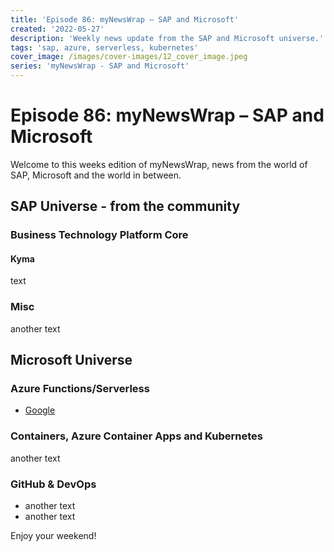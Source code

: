 ```yaml
---
title: 'Episode 86: myNewsWrap – SAP and Microsoft'
created: '2022-05-27'
description: 'Weekly news update from the SAP and Microsoft universe.'
tags: 'sap, azure, serverless, kubernetes'
cover_image: /images/cover-images/12_cover_image.jpeg
series: 'myNewsWrap - SAP and Microsoft'
---
```


# Episode 86: myNewsWrap – SAP and Microsoft

Welcome to this weeks edition of myNewsWrap, news from the world of SAP, Microsoft and the world in between. 

## SAP Universe - from the community

### Business Technology Platform Core

#### Kyma

text

### Misc

another text

## Microsoft Universe

### Azure Functions/Serverless

* [Google](https://www.google.com)

### Containers, Azure Container Apps and Kubernetes

another text

### GitHub & DevOps

* another text
* another text


Enjoy your weekend!